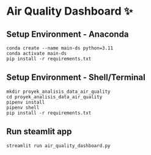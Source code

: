 # Air Quality Dashboard ✨

## Setup Environment - Anaconda
```
conda create --name main-ds python=3.11
conda activate main-ds
pip install -r requirements.txt
```

## Setup Environment - Shell/Terminal
```
mkdir proyek_analisis_data_air_quality
cd proyek_analisis_data_air_quality
pipenv install
pipenv shell
pip install -r requirements.txt
```

## Run steamlit app
```
streamlit run air_quality_dashboard.py
```
